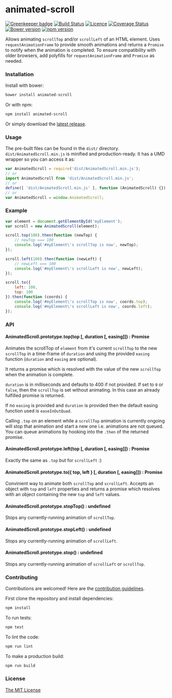# animated-scroll

[![Greenkeeper badge](https://badges.greenkeeper.io/joelmukuthu/animated-scroll.svg)](https://greenkeeper.io/)
[![Build Status](https://travis-ci.org/joelmukuthu/animated-scroll.svg?branch=master)](https://travis-ci.org/joelmukuthu/animated-scroll) [![Licence](https://img.shields.io/npm/l/animated-scroll.svg)](https://github.com/joelmukuthu/animated-scroll/blob/master/LICENSE.md) [![Coverage Status](https://coveralls.io/repos/github/joelmukuthu/animated-scroll/badge.svg?branch=master)](https://coveralls.io/github/joelmukuthu/animated-scroll?branch=master) [![Bower version](https://img.shields.io/bower/v/animated-scroll.svg)](https://github.com/joelmukuthu/animated-scroll) [![npm version](https://img.shields.io/npm/v/animated-scroll.svg)](https://www.npmjs.com/package/animated-scroll)

Allows animating `scrollTop` and/or `scrollLeft` of an HTML element. Uses
`requestAnimationFrame` to provide smooth animations and returns a `Promise` to
notify when the animation is completed. To ensure compatibility with older
browsers, add polyfills for `requestAnimationFrame` and `Promise` as needed.

### Installation
Install with bower:
```sh
bower install animated-scroll
```
Or with npm:
```sh
npm install animated-scroll
```
Or simply download the
[latest release](https://github.com/joelmukuthu/animated-scroll/releases/latest).

### Usage
The pre-built files can be found in the `dist/` directory.
`dist/AnimatedScroll.min.js` is minified and production-ready. It has a UMD
wrapper so you can access it as:

```javascript
var AnimatedScroll = require('dist/AnimatedScroll.min.js');
// or
import AnimatedScroll from 'dist/AnimatedScroll.min.js';
// or
define([ 'dist/AnimatedScroll.min.js' ], function (AnimatedScroll) {});
// or
var AnimatedScroll = window.AnimatedScroll;
```

### Example
```javascript
var element = document.getElementById('myElement');
var scroll = new AnimatedScroll(element);

scroll.top(100).then(function (newTop) {
    // newTop === 100
    console.log('#myElement\'s scrollTop is now', newTop);
});

scroll.left(100).then(function (newLeft) {
    // newLeft === 100
    console.log('#myElement\'s scrollLeft is now', newLeft);
});

scroll.to({
    left: 100,
    top: 100
}).then(function (coords) {
    console.log('#myElement\'s scrollTop is now', coords.top);
    console.log('#myElement\'s scrollLeft is now', coords.left);
});
```

### API
#### AnimatedScroll.prototype.top(top [, duration [, easing]]) : Promise
Animates the scrollTop of `element` from it's current `scrollTop` to the new
`scrollTop` in a time-frame of `duration` and using the provided `easing`
function (`duration` and `easing` are optional).

It returns a promise which is resolved with the value of the new `scrollTop`
when the animation is complete.

`duration` is in milliseconds and defaults to 400 if not provided. If set to `0`
or `false`, then the `scrollTop` is set without animating. In this case an
already fulfilled promise is returned.

If no `easing` is provided and `duration` is provided then the default easing
function used is `easeInOutQuad`.

Calling `.top` on an element while a `scrollTop` animation is currently ongoing
will stop that animation and start a new one i.e. animations are not queued. You
can queue animations by hooking into the `.then` of the returned promise.

#### AnimatedScroll.prototype.left(top [, duration [, easing]]) : Promise
Exactly the same as `.top` but for `scrollLeft` :)

#### AnimatedScroll.prototype.to({ top, left } [, duration [, easing]]) : Promise
Convinient way to animate both `scrollTop` and `scrollLeft`. Accepts an object
with `top` and `left` properties and returns a promise which resolves with an
object containing the new `top` and `left` values.

#### AnimatedScroll.prototype.stopTop() : undefined
Stops any currently-running animation of `scrollTop`.

#### AnimatedScroll.prototype.stopLeft() : undefined
Stops any currently-running animation of `scrollLeft`.

#### AnimatedScroll.prototype.stop() : undefined
Stops any currently-running animation of `scrollLeft` or `scrollTop`.

### Contributing
Contributions are welcomed! Here are the [contribution guidelines](CONTRIBUTING.md).

First clone the repository and install dependencies:
```sh
npm install
```
To run tests:
```sh
npm test
```
To lint the code:
```sh
npm run lint
```
To make a production build:
```sh
npm run build
```

### License
[The MIT License](LICENSE.md)
